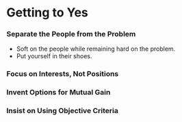 # Getting to Yes

### Separate the People from the Problem


- Soft on the people while remaining hard on the problem. 
- Put yourself in their shoes.


### Focus on Interests, Not Positions

### Invent Options for Mutual Gain

### Insist on Using Objective Criteria
